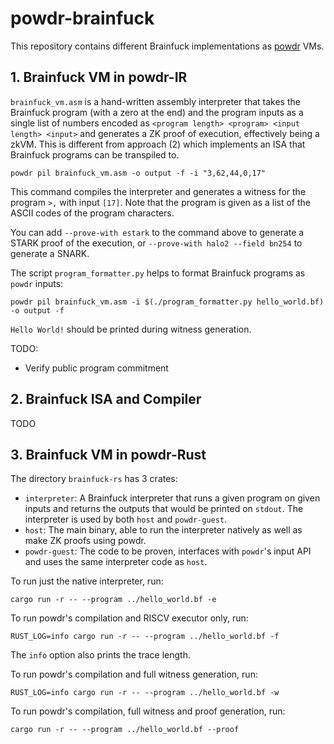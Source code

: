 # powdr-brainfuck

This repository contains different Brainfuck implementations as
[powdr](https://docs.powdr.org/) VMs.

## 1. Brainfuck VM in powdr-IR

`brainfuck_vm.asm` is a hand-written assembly interpreter that takes the
Brainfuck program (with a zero at the end) and the program inputs as a single
list of numbers encoded as `<program length> <program> <input length> <input>`
and generates a ZK proof of execution, effectively being a zkVM. This is
different from approach (2) which implements an ISA that Brainfuck programs can
be transpiled to.

```console
powdr pil brainfuck_vm.asm -o output -f -i "3,62,44,0,17"
```

This command compiles the interpreter and generates a witness for the program
`>,` with input `[17]`.  Note that the program is given as a list of the ASCII
codes of the program characters.

You can add `--prove-with estark` to the command above to generate a STARK
proof of the execution, or `--prove-with halo2 --field bn254` to generate a
SNARK.

The script `program_formatter.py` helps to format Brainfuck programs as `powdr` inputs:

```console
powdr pil brainfuck_vm.asm -i $(./program_formatter.py hello_world.bf) -o output -f
```

`Hello World!` should be printed during witness generation.


TODO:
- Verify public program commitment

## 2. Brainfuck ISA and Compiler

TODO

## 3. Brainfuck VM in powdr-Rust

The directory `brainfuck-rs` has 3 crates:
- `interpreter`: A Brainfuck interpreter that runs a given program on given
  inputs and returns the outputs that would be printed on `stdout`. The interpreter
  is used by both `host` and `powdr-guest`.
- `host`: The main binary, able to run the interpreter natively as well as make
  ZK proofs using powdr.
- `powdr-guest`: The code to be proven, interfaces with `powdr`'s input API and
  uses the same interpreter code as `host`.

To run just the native interpreter, run:
```console
cargo run -r -- --program ../hello_world.bf -e
```

To run powdr's compilation and RISCV executor only, run:
```console
RUST_LOG=info cargo run -r -- --program ../hello_world.bf -f
```
The `info` option also prints the trace length.

To run powdr's compilation and full witness generation, run:
```console
RUST_LOG=info cargo run -r -- --program ../hello_world.bf -w
```

To run powdr's compilation, full witness and proof generation, run:
```console
cargo run -r -- --program ../hello_world.bf --proof
```
